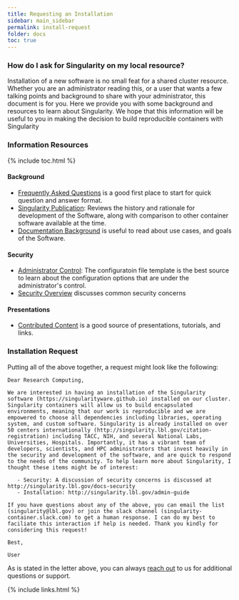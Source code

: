 ```yaml
---
title: Requesting an Installation
sidebar: main_sidebar
permalink: install-request
folder: docs
toc: true
---
```


### How do I ask for Singularity on my local resource?

Installation of a new software is no small feat for a shared cluster resource. Whether you are an administrator reading this, or a user that wants a few talking points and background to share with your administrator, this document is for you. Here we provide you with some background and resources to learn about Singularity. We hope that this information will be useful to you in making the decision to build reproducible containers with Singularity

### Information Resources

{% include toc.html %}

#### Background

 - [Frequently Asked Questions](https://singularityware.github.io) is a good first place to start for quick question and answer format.
 - [Singularity Publication](journals.plos.org/plosone/article?id=10.1371/journal.pone.0177459): Reviews the history and rationale for development of the Software, along with comparison to other container software available at the time.
 - [Documentation Background](https://singularityware.github.io/about) is useful to read about use cases, and goals of the Software.

#### Security

 - [Administrator Control](https://github.com/singularityware/singularity/blob/master/etc/singularity.conf.in): The configuratoin file template is the best source to learn about the configuration options that are under the administrator's control.
 - [Security Overview](http://singularity.lbl.gov/docs-security) discusses common security concerns

#### Presentations

 - [Contributed Content](https://singularityware.github.io/links) is a good source of presentations, tutorials, and links.

### Installation Request

Putting all of the above together, a request might look like the following:

```
Dear Research Computing,

We are interested in having an installation of the Singularity software (https://singularityware.github.io) installed on our cluster. Singularity containers will allow us to build encapsulated environments, meaning that our work is reproducible and we are empowered to choose all dependencies including libraries, operating system, and custom software. Singularity is already installed on over 50 centers internationally (http://singularity.lbl.gov/citation-registration) including TACC, NIH, and several National Labs, Universities, Hospitals. Importantly, it has a vibrant team of developers, scientists, and HPC administrators that invest heavily in the security and development of the software, and are quick to respond to the needs of the community. To help learn more about Singularity, I thought these items might be of interest:

   - Security: A discussion of security concerns is discussed at http://singularity.lbl.gov/docs-security
   - Installation: http://singularity.lbl.gov/admin-guide

If you have questions about any of the above, you can email the list (singularity@lbl.gov) or join the slack channel (singularity-container.slack.com) to get a human response. I can do my best to faciliate this interaction if help is needed. Thank you kindly for considering this request!

Best,

User
```

As is stated in the letter above, you can always <a href="/support">reach out</a> to us for additional questions or support.


{% include links.html %}
